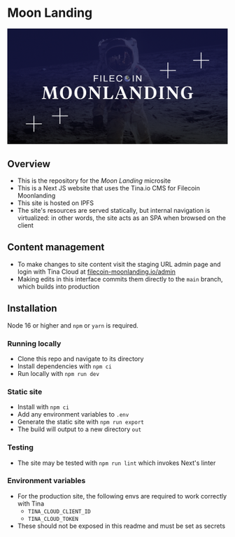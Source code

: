 # Moon Landing

![Moonlanding graph image](public/open-graph-image.png)

## Overview

- This is the repository for the _Moon Landing_ microsite
- This is a Next JS website that uses the Tina.io CMS for Filecoin Moonlanding
- This site is hosted on IPFS
- The site's resources are served statically, but internal navigation is virtualized: in other words, the site acts as an SPA when browsed on the client

## Content management
- To make changes to site content visit the staging URL admin page and login with Tina Cloud at [filecoin-moonlanding.io/admin](https://www.filecoin-moonlanding.io/admin/)
- Making edits in this interface commits them directly to the `main` branch, which builds into production

## Installation

Node 16 or higher and `npm` or `yarn` is required.

### Running locally

- Clone this repo and navigate to its directory
- Install dependencies with `npm ci`
- Run locally with `npm run dev`

### Static site

- Install with `npm ci`
- Add any environment variables to `.env`
- Generate the static site with `npm run export`
- The build will output to a new directory `out`

### Testing
- The site may be tested with `npm run lint` which invokes Next's linter

### Environment variables
- For the production site, the following envs are required to work correctly with Tina
  - `TINA_CLOUD_CLIENT_ID`
  - `TINA_CLOUD_TOKEN`
- These should not be exposed in this readme and must be set as secrets
